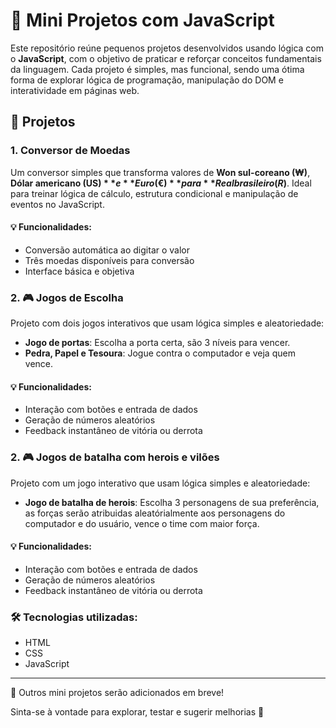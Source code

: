 # 🧠 Mini Projetos com JavaScript

Este repositório reúne pequenos projetos desenvolvidos usando lógica com o **JavaScript**, com o objetivo de praticar e reforçar conceitos fundamentais da linguagem. Cada projeto é simples, mas funcional, sendo uma ótima forma de explorar lógica de programação, manipulação do DOM e interatividade em páginas web.

## 📌 Projetos

### 1. Conversor de Moedas

Um conversor simples que transforma valores de **Won sul-coreano (₩)**, **Dólar americano (US$)** e **Euro (€)** para **Real brasileiro (R$)**. 
Ideal para treinar lógica de cálculo, estrutura condicional e manipulação de eventos no JavaScript.

#### 💡 Funcionalidades:
- Conversão automática ao digitar o valor
- Três moedas disponíveis para conversão
- Interface básica e objetiva

### 2. 🎮 Jogos de Escolha
Projeto com dois jogos interativos que usam lógica simples e aleatoriedade:

- **Jogo de portas**: Escolha a porta certa, são 3 níveis para vencer.
- **Pedra, Papel e Tesoura**: Jogue contra o computador e veja quem vence.

#### 💡 Funcionalidades:
- Interação com botões e entrada de dados
- Geração de números aleatórios
- Feedback instantâneo de vitória ou derrota

### 2. 🎮 Jogos de batalha com herois e vilões
Projeto com um jogo interativo que usam lógica simples e aleatoriedade:

- **Jogo de batalha de herois**: Escolha 3 personagens de sua preferência, as forças serão atribuidas aleatórialmente aos personagens do computador e do usuário, vence o time com maior força.

#### 💡 Funcionalidades:
- Interação com botões e entrada de dados
- Geração de números aleatórios
- Feedback instantâneo de vitória ou derrota

### 🛠 Tecnologias utilizadas:
- HTML
- CSS
- JavaScript

---

📁 Outros mini projetos serão adicionados em breve!

Sinta-se à vontade para explorar, testar e sugerir melhorias 🚀
